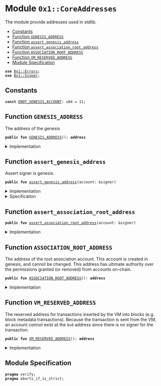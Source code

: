 
<a name="0x1_CoreAddresses"></a>

# Module `0x1::CoreAddresses`

The module provide addresses used in stdlib.


-  [Constants](#@Constants_0)
-  [Function `GENESIS_ADDRESS`](#0x1_CoreAddresses_GENESIS_ADDRESS)
-  [Function `assert_genesis_address`](#0x1_CoreAddresses_assert_genesis_address)
-  [Function `assert_association_root_address`](#0x1_CoreAddresses_assert_association_root_address)
-  [Function `ASSOCIATION_ROOT_ADDRESS`](#0x1_CoreAddresses_ASSOCIATION_ROOT_ADDRESS)
-  [Function `VM_RESERVED_ADDRESS`](#0x1_CoreAddresses_VM_RESERVED_ADDRESS)
-  [Module Specification](#@Module_Specification_1)


<pre><code><b>use</b> <a href="Errors.md#0x1_Errors">0x1::Errors</a>;
<b>use</b> <a href="Signer.md#0x1_Signer">0x1::Signer</a>;
</code></pre>



<a name="@Constants_0"></a>

## Constants


<a name="0x1_CoreAddresses_ENOT_GENESIS_ACCOUNT"></a>



<pre><code><b>const</b> <a href="CoreAddresses.md#0x1_CoreAddresses_ENOT_GENESIS_ACCOUNT">ENOT_GENESIS_ACCOUNT</a>: u64 = 11;
</code></pre>



<a name="0x1_CoreAddresses_GENESIS_ADDRESS"></a>

## Function `GENESIS_ADDRESS`

The address of the genesis


<pre><code><b>public</b> <b>fun</b> <a href="CoreAddresses.md#0x1_CoreAddresses_GENESIS_ADDRESS">GENESIS_ADDRESS</a>(): <b>address</b>
</code></pre>



<details>
<summary>Implementation</summary>


<pre><code><b>public</b> <b>fun</b> <a href="CoreAddresses.md#0x1_CoreAddresses_GENESIS_ADDRESS">GENESIS_ADDRESS</a>(): <b>address</b> {
    @0x1
}
</code></pre>



</details>

<a name="0x1_CoreAddresses_assert_genesis_address"></a>

## Function `assert_genesis_address`

Assert signer is genesis.


<pre><code><b>public</b> <b>fun</b> <a href="CoreAddresses.md#0x1_CoreAddresses_assert_genesis_address">assert_genesis_address</a>(account: &signer)
</code></pre>



<details>
<summary>Implementation</summary>


<pre><code><b>public</b> <b>fun</b> <a href="CoreAddresses.md#0x1_CoreAddresses_assert_genesis_address">assert_genesis_address</a>(account: &signer) {
    <b>assert</b>!(<a href="Signer.md#0x1_Signer_address_of">Signer::address_of</a>(account) == <a href="CoreAddresses.md#0x1_CoreAddresses_GENESIS_ADDRESS">GENESIS_ADDRESS</a>(),
            <a href="Errors.md#0x1_Errors_requires_address">Errors::requires_address</a>(<a href="CoreAddresses.md#0x1_CoreAddresses_ENOT_GENESIS_ACCOUNT">ENOT_GENESIS_ACCOUNT</a>))
}
</code></pre>



</details>

<details>
<summary>Specification</summary>



<pre><code><b>pragma</b> opaque;
<b>include</b> <a href="CoreAddresses.md#0x1_CoreAddresses_AbortsIfNotGenesisAddress">AbortsIfNotGenesisAddress</a>;
</code></pre>


Specifies that a function aborts if the account does not have the Diem root address.


<a name="0x1_CoreAddresses_AbortsIfNotGenesisAddress"></a>


<pre><code><b>schema</b> <a href="CoreAddresses.md#0x1_CoreAddresses_AbortsIfNotGenesisAddress">AbortsIfNotGenesisAddress</a> {
    account: signer;
    <b>aborts_if</b> <a href="Signer.md#0x1_Signer_address_of">Signer::address_of</a>(account) != <a href="CoreAddresses.md#0x1_CoreAddresses_GENESIS_ADDRESS">GENESIS_ADDRESS</a>();
}
</code></pre>



</details>

<a name="0x1_CoreAddresses_assert_association_root_address"></a>

## Function `assert_association_root_address`



<pre><code><b>public</b> <b>fun</b> <a href="CoreAddresses.md#0x1_CoreAddresses_assert_association_root_address">assert_association_root_address</a>(account: &signer)
</code></pre>



<details>
<summary>Implementation</summary>


<pre><code><b>public</b> <b>fun</b> <a href="CoreAddresses.md#0x1_CoreAddresses_assert_association_root_address">assert_association_root_address</a>(account: &signer) {
    <b>assert</b>!(<a href="Signer.md#0x1_Signer_address_of">Signer::address_of</a>(account) == <a href="CoreAddresses.md#0x1_CoreAddresses_ASSOCIATION_ROOT_ADDRESS">ASSOCIATION_ROOT_ADDRESS</a>(),
        <a href="Errors.md#0x1_Errors_requires_address">Errors::requires_address</a>(<a href="CoreAddresses.md#0x1_CoreAddresses_ENOT_GENESIS_ACCOUNT">ENOT_GENESIS_ACCOUNT</a>))
}
</code></pre>



</details>

<a name="0x1_CoreAddresses_ASSOCIATION_ROOT_ADDRESS"></a>

## Function `ASSOCIATION_ROOT_ADDRESS`

The address of the root association account. This account is
created in genesis, and cannot be changed. This address has
ultimate authority over the permissions granted (or removed) from
accounts on-chain.


<pre><code><b>public</b> <b>fun</b> <a href="CoreAddresses.md#0x1_CoreAddresses_ASSOCIATION_ROOT_ADDRESS">ASSOCIATION_ROOT_ADDRESS</a>(): <b>address</b>
</code></pre>



<details>
<summary>Implementation</summary>


<pre><code><b>public</b> <b>fun</b> <a href="CoreAddresses.md#0x1_CoreAddresses_ASSOCIATION_ROOT_ADDRESS">ASSOCIATION_ROOT_ADDRESS</a>(): <b>address</b> {
    @0xA550C18
}
</code></pre>



</details>

<a name="0x1_CoreAddresses_VM_RESERVED_ADDRESS"></a>

## Function `VM_RESERVED_ADDRESS`

The reserved address for transactions inserted by the VM into blocks (e.g.
block metadata transactions). Because the transaction is sent from
the VM, an account _cannot_ exist at the <code>0x0</code> address since there
is no signer for the transaction.


<pre><code><b>public</b> <b>fun</b> <a href="CoreAddresses.md#0x1_CoreAddresses_VM_RESERVED_ADDRESS">VM_RESERVED_ADDRESS</a>(): <b>address</b>
</code></pre>



<details>
<summary>Implementation</summary>


<pre><code><b>public</b> <b>fun</b> <a href="CoreAddresses.md#0x1_CoreAddresses_VM_RESERVED_ADDRESS">VM_RESERVED_ADDRESS</a>(): <b>address</b> {
    @0x0
}
</code></pre>



</details>

<a name="@Module_Specification_1"></a>

## Module Specification



<pre><code><b>pragma</b> verify;
<b>pragma</b> aborts_if_is_strict;
</code></pre>
